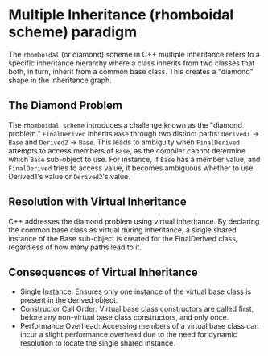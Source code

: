 Multiple Inheritance (rhomboidal scheme) paradigm
=================================================
The `rhomboidal` (or diamond) scheme in C++ multiple inheritance refers to a specific inheritance hierarchy where a class inherits from two classes that both, in turn, inherit from a common base class. This creates a "diamond" shape in the inheritance graph.  
  
The Diamond Problem
-------------------
The `rhomboidal scheme` introduces a challenge known as the "diamond problem." `FinalDerived` inherits `Base` through two distinct paths: `Derived1` -> `Base` and `Derived2` -> `Base`. This leads to ambiguity when `FinalDerived` attempts to access members of `Base`, as the compiler cannot determine which `Base` sub-object to use. For instance, if `Base` has a member value, and `FinalDerived` tries to access value, it becomes ambiguous whether to use Derived1's value or `Derived2`'s value.  
  
Resolution with Virtual Inheritance
-----------------------------------
C++ addresses the diamond problem using virtual inheritance. By declaring the common base class as virtual during inheritance, a single shared instance of the Base sub-object is created for the FinalDerived class, regardless of how many paths lead to it.  
  
Consequences of Virtual Inheritance
------------------------------------
- Single Instance: Ensures only one instance of the virtual base class is present in the derived object.
- Constructor Call Order: Virtual base class constructors are called first, before any non-virtual base class constructors, and only once.
- Performance Overhead: Accessing members of a virtual base class can incur a slight performance overhead due to the need for dynamic resolution to locate the single shared instance.